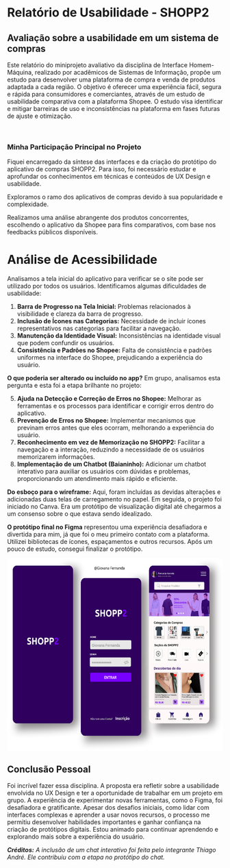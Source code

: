 <h1>Relatório de Usabilidade - SHOPP2</h1>

<h2>Avaliação sobre a usabilidade em um sistema de compras</h2>

Este relatório do miniprojeto avaliativo da disciplina de Interface Homem-Máquina, realizado por acadêmicos de Sistemas de Informação, propõe um estudo para desenvolver uma plataforma de compra e venda de produtos adaptada a cada região. 
O objetivo é oferecer uma experiência fácil, segura e rápida para consumidores e comerciantes, através de um estudo de usabilidade comparativa com a plataforma Shopee. O estudo visa identificar e mitigar barreiras de uso e inconsistências na plataforma em fases futuras de ajuste e otimização.

<br>

<h3>Minha Participação Principal no Projeto</h3>
Fiquei encarregado da síntese das interfaces e da criação do protótipo do aplicativo de compras SHOPP2. Para isso, foi necessário estudar e aprofundar os conhecimentos em técnicas e conteúdos de UX Design e usabilidade.

Exploramos o ramo dos aplicativos de compras devido à sua popularidade e complexidade.

Realizamos uma análise abrangente dos produtos concorrentes, escolhendo o aplicativo da Shopee para fins comparativos, com base nos feedbacks públicos disponíveis.

# Análise de Acessibilidade

Analisamos a tela inicial do aplicativo para verificar se o site pode ser utilizado por todos os usuários. Identificamos algumas dificuldades de usabilidade:

1. **Barra de Progresso na Tela Inicial:** Problemas relacionados à visibilidade e clareza da barra de progresso.
2. **Inclusão de Ícones nas Categorias:** Necessidade de incluir ícones representativos nas categorias para facilitar a navegação.
3. **Manutenção da Identidade Visual:** Inconsistências na identidade visual que podem confundir os usuários.
4. **Consistência e Padrões no Shopee:** Falta de consistência e padrões uniformes na interface do Shopee, prejudicando a experiência do usuário.

**O que poderia ser alterado ou incluído no app?** Em grupo, analisamos esta pergunta e esta foi a etapa brilhante no projeto:

5. **Ajuda na Detecção e Correção de Erros no Shopee:** Melhorar as ferramentas e os processos para identificar e corrigir erros dentro do aplicativo.
6. **Prevenção de Erros no Shopee:** Implementar mecanismos que previnam erros antes que eles ocorram, melhorando a experiência do usuário.
7. **Reconhecimento em vez de Memorização no SHOPP2:** Facilitar a navegação e a interação, reduzindo a necessidade de os usuários memorizarem informações.
8. **Implementação de um Chatbot (Baianinho):** Adicionar um chatbot interativo para auxiliar os usuários com dúvidas e problemas, proporcionando um atendimento mais rápido e eficiente.

**Do esboço para o wireframe:** Aqui, foram incluídas as devidas alterações e adicionadas duas telas de carregamento no papel. Em seguida, o projeto foi iniciado no Canva. Era um protótipo de visualização digital até chegarmos a um consenso sobre o que estava sendo idealizado.

**O protótipo final no Figma** representou uma experiência desafiadora e divertida para mim, já que foi o meu primeiro contato com a plataforma. Utilizei bibliotecas de ícones, espaçamentos e outros recursos. Após um pouco de estudo, consegui finalizar o protótipo.

<div style="display: flex; justify-content: center;">
    <img height="450" alt="Meu DesignShopp2.png" src="https://github.com/GiovanaMerces/RelatorioShopp2/blob/4707c6e1d2ef913d76a5ebe3659a37e9b14f18c4/Meu%20DesignShopp2.png" />
</div>


<h2>Conclusão Pessoal</h2>

Foi incrível fazer essa disciplina. A proposta era refletir sobre a usabilidade envolvida no UX Design e ter a oportunidade de trabalhar em um projeto em grupo. A experiência de experimentar novas ferramentas, como o Figma, foi desafiadora e gratificante. Apesar dos desafios iniciais, como lidar com interfaces complexas e aprender a usar novos recursos, o processo me permitiu desenvolver habilidades importantes e ganhar confiança na criação de protótipos digitais. Estou animado para continuar aprendendo e explorando mais sobre a experiência do usuário.

***Créditos:*** *A inclusão de um chat interativo foi feita pelo integrante Thiago André. Ele contribuiu com a etapa no protótipo do chat.*



